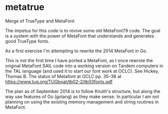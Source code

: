 metatrue
========

Merge of TrueType and MetaFont

The impetus for this code is to revive some old MetaFont79 code.  The goal is
a system with the power of MetaFont that understands and generates good TrueType
fonts.

As a first exercise I'm attempting to rewrite the 2014 MetaFont in Go.

This is not the first time I have ported a MetaFont, as I once rewrote
the original MetaFont SAIL code into a working version on
Tandem computers in the TAL language (and used it to start our font work
at OCLC).  See Hickey, Thomas B. The status of Metafont at OCLC pp. 35–38 at
https://www.tug.org/TUGboat/tb02-2/tb03fonts.pdf 
  
The plan as of September 2014 is to follow Knuth's structure, but along the way use features
of Go (golang) as they make sense.  In particular I am not planning on using
the existing memory management and string routines in MetaFont.
